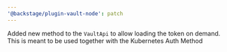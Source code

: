 ```yaml
---
'@backstage/plugin-vault-node': patch
---
```


Added new method to the `VaultApi` to allow loading the token on demand. This is meant to be used together with the Kubernetes Auth Method
